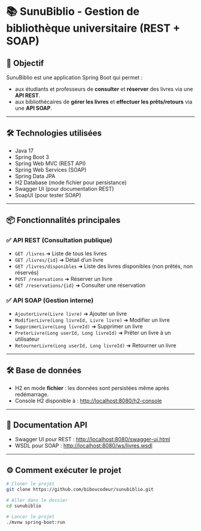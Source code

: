 # 📚 SunuBiblio - Gestion de bibliothèque universitaire (REST + SOAP)

## 🎯 Objectif
SunuBiblio est une application Spring Boot qui permet :
- aux étudiants et professeurs de **consulter** et **réserver** des livres via une **API REST**.
- aux bibliothécaires de **gérer les livres** et **effectuer les prêts/retours** via une **API SOAP**.

---

## 🛠️ Technologies utilisées
- Java 17
- Spring Boot 3
- Spring Web MVC (REST API)
- Spring Web Services (SOAP)
- Spring Data JPA
- H2 Database (mode fichier pour persistance)
- Swagger UI (pour documentation REST)
- SoapUI (pour tester SOAP)

---

## 📦 Fonctionnalités principales

### ✅ API REST (Consultation publique)
- `GET /livres` ➔ Liste de tous les livres
- `GET /livres/{id}` ➔ Détail d’un livre
- `GET /livres/disponibles` ➔ Liste des livres disponibles (non prêtés, non réservés)
- `POST /reservations` ➔ Réserver un livre
- `GET /reservations/{id}` ➔ Consulter une réservation

### ✅ API SOAP (Gestion interne)
- `AjouterLivre(Livre livre)` ➔ Ajouter un livre
- `ModifierLivre(Long livreId, Livre livre)` ➔ Modifier un livre
- `SupprimerLivre(Long livreId)` ➔ Supprimer un livre
- `PreterLivre(Long userId, Long livreId)` ➔ Prêter un livre à un utilisateur
- `RetournerLivre(Long userId, Long livreId)` ➔ Retourner un livre

---

## 🛠️ Base de données
- H2 en mode **fichier** : les données sont persistées même après redémarrage.
- Console H2 disponible à : [http://localhost:8080/h2-console](http://localhost:8080/h2-console)

---

## 🔗 Documentation API
- Swagger UI pour REST : [http://localhost:8080/swagger-ui.html](http://localhost:8080/swagger-ui.html)
- WSDL pour SOAP : [http://localhost:8080/ws/livres.wsdl](http://localhost:8080/ws/livres.wsdl)

---

## ⚙️ Comment exécuter le projet

```bash
# Cloner le projet
git clone https://github.com/biboucodeur/sunubiblio.git

# Aller dans le dossier
cd sunubiblio

# Lancer le projet
./mvnw spring-boot:run
